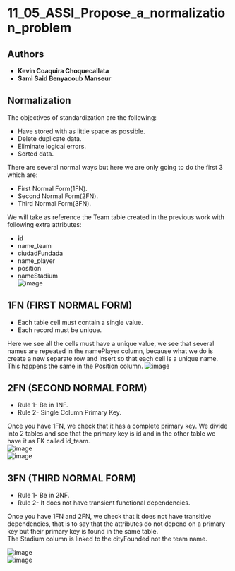 # 11_05_ASSI_Propose_a_normalization_problem
## Authors  
- **Kevin Coaquira Choquecallata**  
- **Sami Said Benyacoub Manseur**  

## Normalization  
The objectives of standardization are the following:  
- Have stored with as little space as possible.  
- Delete duplicate data.  
- Eliminate logical errors.  
- Sorted data.  

There are several normal ways but here we are only going to do the first 3 which are:  
- First Normal Form(1FN).  
- Second Normal Form(2FN).  
- Third Normal Form(3FN).  

We will take as reference the Team table created in the previous work with following extra attributes:  
- **id**
- name_team
- ciudadFundada
- name_player  
- position
- nameStadium  
![image](https://github.com/sami24120/11_05_ASSI_Propose_a_normalization_problem/assets/91737963/39037ec1-9acc-4526-bc24-3fda2352267a)  
## 1FN (**FIRST NORMAL FORM)**  
- Each table cell must contain a single value.  
- Each record must be unique.  

Here we see all the cells must have a unique value, we see that several names are repeated in the namePlayer column, because what we do is create a new separate row and insert so that each cell is a unique name. This happens the same in the Position column. 
![image](https://github.com/sami24120/11_05_ASSI_Propose_a_normalization_problem/assets/91737963/a9dbf4c8-36c2-4591-93b1-1c400037d20a)  
## 2FN (**SECOND NORMAL FORM**)  
- Rule 1- Be in 1NF.
- Rule 2- Single Column Primary Key.  

Once you have 1FN, we check that it has a complete primary key. We divide into 2 tables and see that the primary key is id and in the other table we have it as FK called id_team.  
![image](https://github.com/sami24120/11_05_ASSI_Propose_a_normalization_problem/assets/91737963/03a87de1-e648-4f3e-9964-213733b5ccf4)  
![image](https://github.com/sami24120/11_05_ASSI_Propose_a_normalization_problem/assets/91737963/f4e9f954-7e51-4f0e-8a0f-7b252788fb38)  

## 3FN (**THIRD NORMAL FORM**)  
- Rule 1- Be in 2NF.
- Rule 2- It does not have transient functional dependencies.  

Once you have 1FN and 2FN, we check that it does not have transitive dependencies, that is to say that the attributes do not depend on a primary key but their primary key is found in the same table.  
The Stadium column is linked to the cityFounded not the team name.  

![image](https://github.com/sami24120/11_05_ASSI_Propose_a_normalization_problem/assets/91737963/2a11fefd-3bde-45a1-a940-612181bf6ec2)  
![image](https://github.com/sami24120/11_05_ASSI_Propose_a_normalization_problem/assets/91737963/05782b91-c13a-48f4-bd49-64852333d710)


